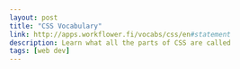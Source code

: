 ```yaml
---
layout: post
title: "CSS Vocabulary"
link: http://apps.workflower.fi/vocabs/css/en#statement
description: Learn what all the parts of CSS are called
tags: [web dev]
---
```

